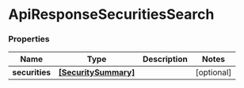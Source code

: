 # ApiResponseSecuritiesSearch

### Properties
Name | Type | Description | Notes
------------ | ------------- | ------------- | -------------
**securities** | [**[SecuritySummary]**](SecuritySummary.md) |  | [optional] 



